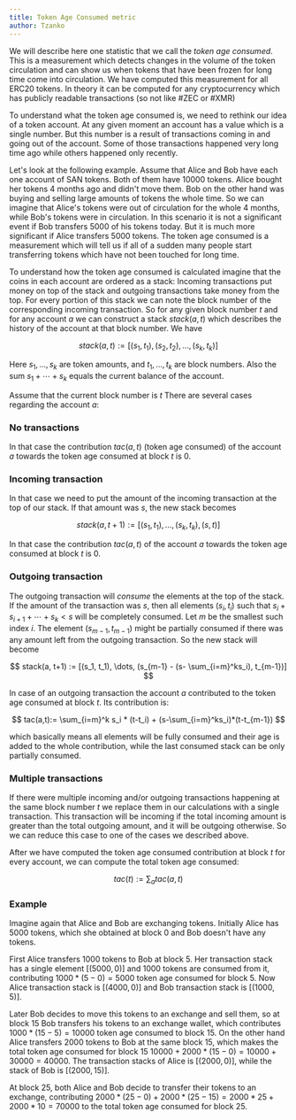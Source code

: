 ```yaml
---
title: Token Age Consumed metric
author: Tzanko
---
```


We will describe here one statistic that we call the _token age consumed_. This is a measurement which detects changes in the volume of the token circulation and can show us when tokens that have been frozen for long time come into circulation. We have computed this measurement for all ERC20 tokens. In theory it can be computed for any cryptocurrency which has publicly readable transactions (so not like #ZEC or #XMR)

To understand what the token age consumed is, we need to rethink our idea of a token account. At any given moment an account has a value which is a single number. But this number is a result of transactions coming in and going out of the account. Some of those transactions happened very long time ago while others happened only recently.

Let's look at the following example. Assume that Alice and Bob have each one account of SAN tokens. Both of them have 10000 tokens. Alice bought her tokens 4 months ago and didn't move them. Bob on the other hand was buying and selling large amounts of tokens the whole time. So we can imagine that Alice's tokens were out of circulation for the whole 4 months, while Bob's tokens were in circulation. In this scenario it is not
a significant event if Bob transfers 5000 of his tokens today. But it is much more significant if Alice transfers 5000 tokens. The token age consumed is a measurement which will tell us if all of a sudden many people start transferring tokens which have not been touched for long time.

To understand how the token age consumed is calculated imagine that the coins in each account are ordered as a stack: Incoming transactions put money on top of the stack and outgoing transactions take money from the top. For every portion of this stack we can note the block number of the corresponding incoming transaction. So for any given block number $t$ and for any account $a$ we can construct a stack $stack(a,t)$ which describes the history of the account at that block number. We have

$$
stack(a,t):= [(s_1, t_1), (s_2, t_2), \dots, (s_k, t_k)]
$$

Here $s_1,\dots, s_k$ are token amounts, and $t_1,\dots, t_k$ are block numbers. Also the sum $s_1+\cdots+s_k$ equals the current balance of the account.

Assume that the current block number is $t$ There are several cases regarding the account $a$:

### No transactions

In that case the contribution $tac(a,t)$ (token age consumed) of the account $a$ towards the token age consumed at block $t$ is 0.

### Incoming transaction

In that case we need to put the amount of the incoming transaction at the top of our stack. If that amount was $s$, the new stack becomes

$$
stack(a, t+1) := [(s_1, t_1), \dots, (s_k, t_k), (s, t)]
$$

In that case the contribution $tac(a,t)$ of the account $a$ towards the token age consumed at block $t$ is 0.

### Outgoing transaction

The outgoing transaction will _consume_ the elements at the top of the stack. If the amount of the transaction was $s$, then all elements $(s_i, t_i)$ such that $s_i + s_{i+1} + \cdots + s_k < s$ will be completely consumed. Let $m$ be the smallest such index $i$. The element $(s_{m-1}, t_{m-1})$ might be partially consumed if there was any amount left from the outgoing transaction. So the new stack will become

$$
stack(a, t+1) := [(s_1, t_1), \dots, (s_{m-1} - (s- \sum_{i=m}^ks_i), t_{m-1})]
$$

In case of an outgoing transaction the account $a$ contributed to the token age consumed at block $t$. Its contribution is:

$$
tac(a,t):= \sum_{i=m}^k s_i * (t-t_i) + (s-\sum_{i=m}^ks_i)*(t-t_{m-1})
$$

which basically means all elements will be fully consumed and their age is added to the whole contribution, while the last consumed stack can be only partially consumed.

### Multiple transactions

If there were multiple incoming and/or outgoing transactions happening at the same block number $t$ we replace them in our calculations with a single transaction. This transaction will be incoming if the total incoming amount is greater than the total outgoing amount, and it will be outgoing otherwise. So we can reduce this case to one of the cases we described above.

After we have computed the token age consumed contribution at block $t$ for every account, we can compute the total token age consumed:

$$
tac(t) := \sum_{a} tac(a,t)
$$

### Example

Imagine again that Alice and Bob are exchanging tokens. Initially Alice has 5000 tokens, which she obtained at block 0 and Bob doesn't have any tokens.

First Alice transfers 1000 tokens to Bob at block 5. Her transaction stack has a single element $[(5000, 0)]$ and 1000 tokens are consumed from it, contributing $1000*(5-0)=5000$ token age consumed for block 5. Now Alice transaction stack is $[(4000, 0)]$ and Bob transaction stack is $[(1000,5)]$.

Later Bob decides to move this tokens to an exchange and sell them, so at block 15 Bob transfers his tokens to an exchange wallet, which contributes $1000*(15-5)=10000$ token age consumed to block 15. On the other hand Alice transfers 2000 tokens to Bob at the same block 15, which makes the total token age consumed for block 15 $10000 + 2000 * (15-0) = 10000 + 30000 = 40000$. The transaction stacks of Alice is $[(2000, 0)]$, while the stack of Bob is $[(2000, 15)]$.

At block 25, both Alice and Bob decide to transfer their tokens to an exchange, contributing $2000 * (25 - 0) + 2000 * (25 - 15) = 2000 * 25 + 2000 * 10 = 70000$ to the total token age consumed for block 25.
